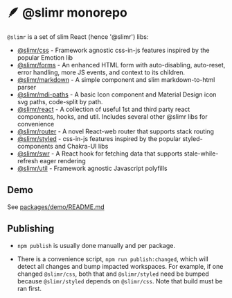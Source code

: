 # 🪶 @slimr monorepo

`@slimr` is a set of slim React (hence '@slimr') libs:

- [@slimr/css](https://www.npmjs.com/package/@slimr/css) - Framework agnostic css-in-js features inspired by the popular Emotion lib
- [@slimr/forms](https://www.npmjs.com/package/@slimr/forms) - An enhanced HTML form with auto-disabling, auto-reset, error handling, more JS events, and context to its children.
- [@slimr/markdown](https://www.npmjs.com/package/@slimr/markdown) - A simple component and slim markdown-to-html parser
- [@slimr/mdi-paths](https://www.npmjs.com/package/@slimr/mdi-paths) - A basic Icon component and Material Design icon svg paths, code-split by path.
- [@slimr/react](https://www.npmjs.com/package/@slimr/react) - A collection of useful 1st and third party react components, hooks, and util. Includes
  several other @slimr libs for convenience
- [@slimr/router](https://www.npmjs.com/package/@slimr/router) - A novel React-web router that supports stack routing
- [@slimr/styled](https://www.npmjs.com/package/@slimr/styled) - css-in-js features inspired by the popular styled-components and Chakra-UI libs
- [@slimr/swr](https://www.npmjs.com/package/@slimr/swr) - A React hook for fetching data that supports stale-while-refresh eager rendering
- [@slimr/util](https://www.npmjs.com/package/@slimr/util) - Framework agnostic Javascript polyfills

## Demo

See [packages/demo/README.md](packages/demo/README.md)

## Publishing

- `npm publish` is usually done manually and per package.

- There is a convenience script, `npm run publish:changed`, which will detect all changes and bump impacted workspaces. For example, if one changed `@slimr/css`, both that and `@slimr/styled` need be bumped because `@slimr/styled` depends on `@slimr/css`. Note that build must be ran first.
